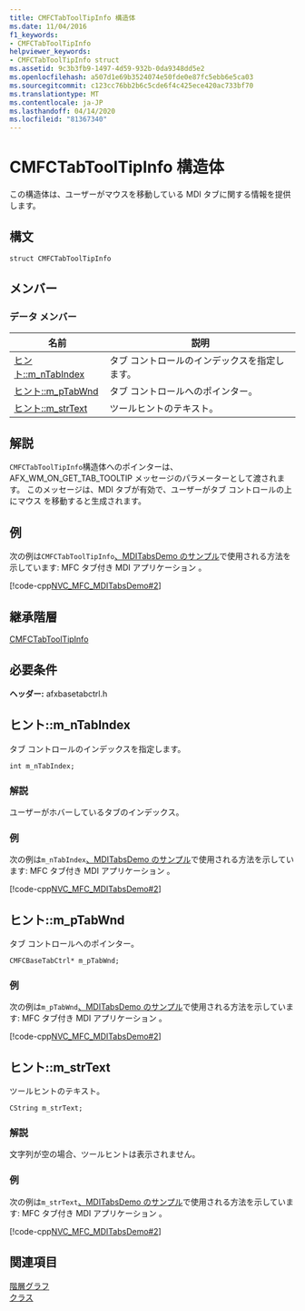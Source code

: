 ```yaml
---
title: CMFCTabToolTipInfo 構造体
ms.date: 11/04/2016
f1_keywords:
- CMFCTabToolTipInfo
helpviewer_keywords:
- CMFCTabToolTipInfo struct
ms.assetid: 9c3b3fb9-1497-4d59-932b-0da9348dd5e2
ms.openlocfilehash: a507d1e69b3524074e50fde0e87fc5ebb6e5ca03
ms.sourcegitcommit: c123cc76bb2b6c5cde6f4c425ece420ac733bf70
ms.translationtype: MT
ms.contentlocale: ja-JP
ms.lasthandoff: 04/14/2020
ms.locfileid: "81367340"
---
```

# <a name="cmfctabtooltipinfo-structure"></a>CMFCTabToolTipInfo 構造体

この構造体は、ユーザーがマウスを移動している MDI タブに関する情報を提供します。

## <a name="syntax"></a>構文

```
struct CMFCTabToolTipInfo
```

## <a name="members"></a>メンバー

### <a name="data-members"></a>データ メンバー

|名前|説明|
|----------|-----------------|
|[ヒント::m_nTabIndex](#m_ntabindex)|タブ コントロールのインデックスを指定します。|
|[ヒント::m_pTabWnd](#m_ptabwnd)|タブ コントロールへのポインター。|
|[ヒント::m_strText](#m_strtext)|ツールヒントのテキスト。|

## <a name="remarks"></a>解説

`CMFCTabToolTipInfo`構造体へのポインターは、AFX_WM_ON_GET_TAB_TOOLTIP メッセージのパラメーターとして渡されます。 このメッセージは、MDI タブが有効で、ユーザーがタブ コントロールの上にマウス を移動すると生成されます。

## <a name="example"></a>例

次の例は`CMFCTabToolTipInfo`[、MDITabsDemo のサンプル](../../overview/visual-cpp-samples.md)で使用される方法を示しています: MFC タブ付き MDI アプリケーション 。

[!code-cpp[NVC_MFC_MDITabsDemo#2](../../mfc/reference/codesnippet/cpp/cmfctabtooltipinfo-structure_1.cpp)]

## <a name="inheritance-hierarchy"></a>継承階層

[CMFCTabToolTipInfo](../../mfc/reference/cmfctabtooltipinfo-structure.md)

## <a name="requirements"></a>必要条件

**ヘッダー:** afxbasetabctrl.h

## <a name="cmfctabtooltipinfom_ntabindex"></a><a name="m_ntabindex"></a>ヒント::m_nTabIndex

タブ コントロールのインデックスを指定します。

```
int m_nTabIndex;
```

### <a name="remarks"></a>解説

ユーザーがホバーしているタブのインデックス。

### <a name="example"></a>例

次の例は`m_nTabIndex`[、MDITabsDemo のサンプル](../../overview/visual-cpp-samples.md)で使用される方法を示しています: MFC タブ付き MDI アプリケーション 。

[!code-cpp[NVC_MFC_MDITabsDemo#2](../../mfc/reference/codesnippet/cpp/cmfctabtooltipinfo-structure_1.cpp)]

## <a name="cmfctabtooltipinfom_ptabwnd"></a><a name="m_ptabwnd"></a>ヒント::m_pTabWnd

タブ コントロールへのポインター。

```
CMFCBaseTabCtrl* m_pTabWnd;
```

### <a name="example"></a>例

次の例は`m_pTabWnd`[、MDITabsDemo のサンプル](../../overview/visual-cpp-samples.md)で使用される方法を示しています: MFC タブ付き MDI アプリケーション 。

[!code-cpp[NVC_MFC_MDITabsDemo#2](../../mfc/reference/codesnippet/cpp/cmfctabtooltipinfo-structure_1.cpp)]

## <a name="cmfctabtooltipinfom_strtext"></a><a name="m_strtext"></a>ヒント::m_strText

ツールヒントのテキスト。

```
CString m_strText;
```

### <a name="remarks"></a>解説

文字列が空の場合、ツールヒントは表示されません。

### <a name="example"></a>例

次の例は`m_strText`[、MDITabsDemo のサンプル](../../overview/visual-cpp-samples.md)で使用される方法を示しています: MFC タブ付き MDI アプリケーション 。

[!code-cpp[NVC_MFC_MDITabsDemo#2](../../mfc/reference/codesnippet/cpp/cmfctabtooltipinfo-structure_1.cpp)]

## <a name="see-also"></a>関連項目

[階層グラフ](../../mfc/hierarchy-chart.md)<br/>
[クラス](../../mfc/reference/mfc-classes.md)
